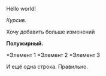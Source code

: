 Hello world!

*Курсив.*

Хочу добавить больше изменений

**Полужирный.**

*Элемент 1
*Элемент 2
*Элемент 3

И ещё одна строка.
Правильно.
